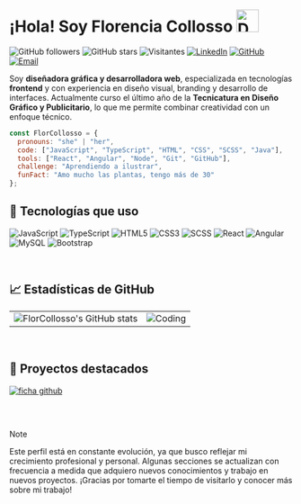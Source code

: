 # ¡Hola! Soy Florencia Collosso <img src="https://github.com/user-attachments/assets/154897d4-1736-4135-9ace-141755c8c4f1" alt="Descripción del GIF" width="40px">

![GitHub followers](https://img.shields.io/github/followers/FlorCollosso?label=Follow&style=social)
![GitHub stars](https://img.shields.io/github/stars/FlorCollosso?style=social)
![Visitantes](https://komarev.com/ghpvc/?username=FlorCollosso&color=blue)
[![LinkedIn](https://img.shields.io/badge/-LinkedIn-0077B5?style=flat-square&logo=linkedin&logoColor=white)](https://www.linkedin.com/in/florencia-collosso/)
[![GitHub](https://img.shields.io/badge/-GitHub-181717?style=flat-square&logo=github&logoColor=white)](https://github.com/FlorCollosso)
[![Email](https://img.shields.io/badge/-Email-D14836?style=flat-square&logo=gmail&logoColor=white)](mailto:florcollosso@gmail.com?subject=Mensaje%20desde%20Github&body=Hola!%20Vi%20tu%20perfil%20en%20Github.)

Soy **diseñadora gráfica y desarrolladora web**, especializada en tecnologías **frontend** y con experiencia en diseño visual, branding y desarrollo de interfaces. Actualmente curso el último año de la **Tecnicatura en Diseño Gráfico y Publicitario**, lo que me permite combinar creatividad con un enfoque técnico.    

```javascript
const FlorCollosso = {
  pronouns: "she" | "her",
  code: ["JavaScript", "TypeScript", "HTML", "CSS", "SCSS", "Java"],
  tools: ["React", "Angular", "Node", "Git", "GitHub"],
  challenge: "Aprendiendo a ilustrar",
  funFact: "Amo mucho las plantas, tengo más de 30"
};
```

## 🚀 Tecnologías que uso

![JavaScript](https://img.shields.io/badge/-JavaScript-F7DF1E?style=flat-square&logo=javascript&logoColor=black)
![TypeScript](https://img.shields.io/badge/-TypeScript-007ACC?style=flat-square&logo=typescript&logoColor=white)
![HTML5](https://img.shields.io/badge/-HTML5-E34F26?style=flat-square&logo=html5&logoColor=white)
![CSS3](https://img.shields.io/badge/-CSS3-1572B6?style=flat-square&logo=css3)
![SCSS](https://img.shields.io/badge/-SCSS-CC6699?style=flat-square&logo=sass&logoColor=white)
![React](https://img.shields.io/badge/-React-61DAFB?style=flat-square&logo=react&logoColor=black)
![Angular](https://img.shields.io/badge/-Angular-DD0031?style=flat-square&logo=angular&logoColor=white)
![MySQL](https://img.shields.io/badge/-MySQL-4479A1?style=flat-square&logo=mysql&logoColor=white)
![Bootstrap](https://img.shields.io/badge/-Bootstrap-563D7C?style=flat-square&logo=bootstrap&logoColor=white)

<br/>

## 📈 Estadísticas de GitHub

<table style="border: none;">
  <tr>
    <td>
      <img src="https://github-readme-stats.vercel.app/api?username=FlorCollosso&show_icons=true&theme=radical" alt="FlorCollosso's GitHub stats">
    </td>
    <td>
      <img alt="Coding" src="https://github.com/user-attachments/assets/b18949f4-c17d-42ac-8c32-56506da73e1c">
    </td>
  </tr>
</table>


<br/>


## 📌 Proyectos destacados

[![ficha github](https://github.com/user-attachments/assets/72a35965-7dd5-4017-b356-86bc5648b1f9)](https://florcollosso.github.io/mr-obras/)

<br/>

## 

>[!NOTE]
> Este perfil está en constante evolución, ya que busco reflejar mi crecimiento profesional y personal. Algunas secciones se actualizan con frecuencia a medida que adquiero nuevos conocimientos y trabajo en nuevos proyectos. ¡Gracias por tomarte el tiempo de visitarlo y conocer más sobre mi trabajo!
